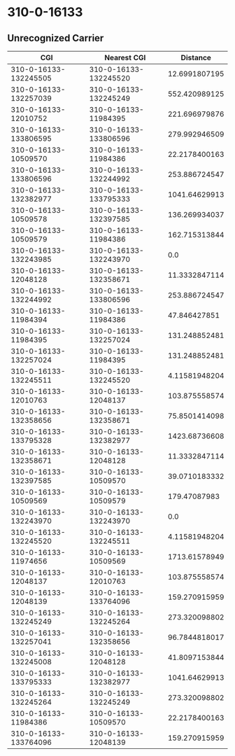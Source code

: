 # 310-0-16133
## Unrecognized Carrier


| CGI | Nearest CGI | Distance |
|-----|-------------|----------|
| 310-0-16133-132245505 | 310-0-16133-132245520 | 12.6991807195 |
| 310-0-16133-132257039 | 310-0-16133-132245249 | 552.420989125 |
| 310-0-16133-12010752 | 310-0-16133-11984395 | 221.696979876 |
| 310-0-16133-133806595 | 310-0-16133-133806596 | 279.992946509 |
| 310-0-16133-10509570 | 310-0-16133-11984386 | 22.2178400163 |
| 310-0-16133-133806596 | 310-0-16133-132244992 | 253.886724547 |
| 310-0-16133-132382977 | 310-0-16133-133795333 | 1041.64629913 |
| 310-0-16133-10509578 | 310-0-16133-132397585 | 136.269934037 |
| 310-0-16133-10509579 | 310-0-16133-11984386 | 162.715313844 |
| 310-0-16133-132243985 | 310-0-16133-132243970 | 0.0 |
| 310-0-16133-12048128 | 310-0-16133-132358671 | 11.3332847114 |
| 310-0-16133-132244992 | 310-0-16133-133806596 | 253.886724547 |
| 310-0-16133-11984394 | 310-0-16133-11984386 | 47.846427851 |
| 310-0-16133-11984395 | 310-0-16133-132257024 | 131.248852481 |
| 310-0-16133-132257024 | 310-0-16133-11984395 | 131.248852481 |
| 310-0-16133-132245511 | 310-0-16133-132245520 | 4.11581948204 |
| 310-0-16133-12010763 | 310-0-16133-12048137 | 103.875558574 |
| 310-0-16133-132358656 | 310-0-16133-132358671 | 75.8501414098 |
| 310-0-16133-133795328 | 310-0-16133-132382977 | 1423.68736608 |
| 310-0-16133-132358671 | 310-0-16133-12048128 | 11.3332847114 |
| 310-0-16133-132397585 | 310-0-16133-10509570 | 39.0710183332 |
| 310-0-16133-10509569 | 310-0-16133-10509579 | 179.47087983 |
| 310-0-16133-132243970 | 310-0-16133-132243970 | 0.0 |
| 310-0-16133-132245520 | 310-0-16133-132245511 | 4.11581948204 |
| 310-0-16133-11974656 | 310-0-16133-10509569 | 1713.61578949 |
| 310-0-16133-12048137 | 310-0-16133-12010763 | 103.875558574 |
| 310-0-16133-12048139 | 310-0-16133-133764096 | 159.270915959 |
| 310-0-16133-132245249 | 310-0-16133-132245264 | 273.320098802 |
| 310-0-16133-132257041 | 310-0-16133-132358656 | 96.7844818017 |
| 310-0-16133-132245008 | 310-0-16133-12048128 | 41.8097153844 |
| 310-0-16133-133795333 | 310-0-16133-132382977 | 1041.64629913 |
| 310-0-16133-132245264 | 310-0-16133-132245249 | 273.320098802 |
| 310-0-16133-11984386 | 310-0-16133-10509570 | 22.2178400163 |
| 310-0-16133-133764096 | 310-0-16133-12048139 | 159.270915959 |
